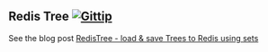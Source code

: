 Redis Tree [![Gittip](http://badgr.co/gittip/fgribreau.png)](https://www.gittip.com/fgribreau/)
-----------

See the blog post [RedisTree - load & save Trees to Redis using sets](http://blog.fgribreau.com/2013/09/how-to-load-save-trees-using-redis-sets.html)
